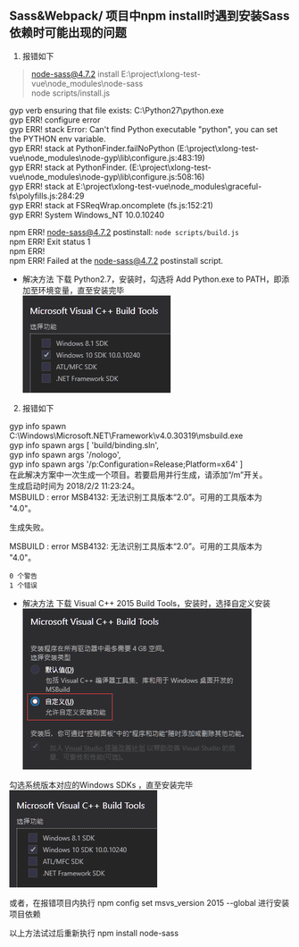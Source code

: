 ## Sass&Webpack/ 项目中npm install时遇到安装Sass依赖时可能出现的问题

1. 报错如下
> node-sass@4.7.2 install E:\project\xlong-test-vue\node_modules\node-sass  
> node scripts/install.js  

gyp verb ensuring that file exists: C:\Python27\python.exe  
gyp ERR! configure error  
gyp ERR! stack Error: Can't find Python executable "python", you can set the PYTHON env variable.  
gyp ERR! stack     at PythonFinder.failNoPython (E:\project\xlong-test-vue\node_modules\node-gyp\lib\configure.js:483:19)  
gyp ERR! stack     at PythonFinder.<anonymous> (E:\project\xlong-test-vue\node_modules\node-gyp\lib\configure.js:508:16)  
gyp ERR! stack     at E:\project\xlong-test-vue\node_modules\graceful-fs\polyfills.js:284:29  
gyp ERR! stack     at FSReqWrap.oncomplete (fs.js:152:21)  
gyp ERR! System Windows_NT 10.0.10240  

npm ERR! node-sass@4.7.2 postinstall: `node scripts/build.js`  
npm ERR! Exit status 1  
npm ERR!  
npm ERR! Failed at the node-sass@4.7.2 postinstall script.  

* 解决方法
下载 Python2.7，安装时，勾选将 Add Python.exe to PATH，即添加至环境变量，直至安装完毕  
![Image text](images/sass-2.png)  

2. 报错如下

gyp info spawn C:\Windows\Microsoft.NET\Framework\v4.0.30319\msbuild.exe  
gyp info spawn args [ 'build/binding.sln',  
gyp info spawn args   '/nologo',  
gyp info spawn args   '/p:Configuration=Release;Platform=x64' ]  
在此解决方案中一次生成一个项目。若要启用并行生成，请添加“/m”开关。  
生成启动时间为 2018/2/2 11:23:24。  
MSBUILD : error MSB4132: 无法识别工具版本“2.0”。可用的工具版本为 "4.0"。  

生成失败。  
  
  MSBUILD : error MSB4132: 无法识别工具版本“2.0”。可用的工具版本为 "4.0"。  
  
    0 个警告  
    1 个错误  


* 解决方法
下载 Visual C++ 2015 Build Tools，安装时，选择自定义安装  
![Image text](images/sass-1.png)  

勾选系统版本对应的Windows SDKs ，直至安装完毕  
![Image text](images/sass-2.png)  

或者，在报错项目内执行 npm config set msvs_version 2015 --global 进行安装项目依赖

以上方法试过后重新执行 npm install node-sass

